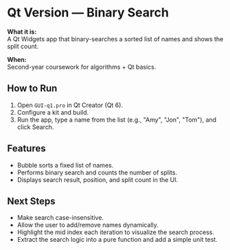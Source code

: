 # Qt Version — Binary Search

**What it is:**  
A Qt Widgets app that binary-searches a sorted list of names and shows the split count.

**When:**  
Second-year coursework for algorithms + Qt basics.

## How to Run
1. Open `GUI-q1.pro` in Qt Creator (Qt 6).
2. Configure a kit and build.
3. Run the app, type a name from the list (e.g., "Amy", "Jon", "Tom"), and click Search.

## Features
- Bubble sorts a fixed list of names.
- Performs binary search and counts the number of splits.
- Displays search result, position, and split count in the UI.

## Next Steps
- Make search case-insensitive.
- Allow the user to add/remove names dynamically.
- Highlight the mid index each iteration to visualize the search process.
- Extract the search logic into a pure function and add a simple unit test.
